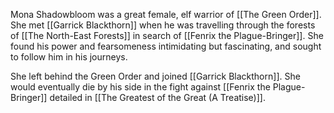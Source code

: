 Mona Shadowbloom was a great female, elf warrior of [[The Green Order]]. She met [[Garrick Blackthorn]] when he was travelling through the forests of [[The North-East Forests]] in search of [[Fenrix the Plague-Bringer]]. She found his power and fearsomeness intimidating but fascinating, and sought to follow him in his journeys.

She left behind the Green Order and joined [[Garrick Blackthorn]]. She would eventually die by his side in the fight against [[Fenrix the Plague-Bringer]] detailed in [[The Greatest of the Great (A Treatise)]].